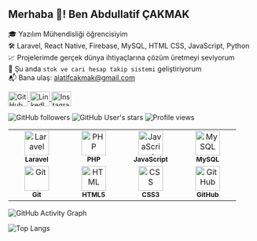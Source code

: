 ## Merhaba 👋! Ben Abdullatif ÇAKMAK

🎓 Yazılım Mühendisliği öğrencisiyim  
🛠️ Laravel, React Native, Firebase, MySQL, HTML CSS, JavaScript, Python  
📈 Projelerimde gerçek dünya ihtiyaçlarına çözüm üretmeyi seviyorum  
🌱 Şu anda `stok ve cari hesap takip sistemi` geliştiriyorum  
📬 Bana ulaş: alatifcakmak@gmail.com

<p align="left">
  <a href="https://github.com/abdullatifcakmak" target="_blank">
    <img align="center" src="https://raw.githubusercontent.com/rahuldkjain/github-profile-readme-generator/master/src/images/icons/Social/github.svg" alt="GitHub" height="30" width="40" />
  </a>
  <a href="https://linkedin.com/in/abdullatifcakmak" target="_blank">
    <img align="center" src="https://raw.githubusercontent.com/rahuldkjain/github-profile-readme-generator/master/src/images/icons/Social/linked-in-alt.svg" alt="LinkedIn" height="30" width="40" />
  </a>
  <a href="https://instagram.com/abdullatifcakmakk" target="_blank">
    <img align="center" src="https://raw.githubusercontent.com/rahuldkjain/github-profile-readme-generator/master/src/images/icons/Social/instagram.svg" alt="Instagram" height="30" width="40" />
  </a>
</p>

![GitHub followers](https://img.shields.io/github/followers/abdullatifcakmak?label=Takipçi&style=for-the-badge)
![GitHub User's stars](https://img.shields.io/github/stars/abdullatifcakmak?affiliations=OWNER&style=for-the-badge)
![Profile views](https://komarev.com/ghpvc/?username=abdullatifcakmak&label=Ziyaretçi&color=blue&style=for-the-badge)


<table> <tr> <td align="center" width="100"> <img src="https://cdn.jsdelivr.net/gh/devicons/devicon/icons/laravel/laravel-original.svg" width="50" alt="Laravel"/> <br/><sub><b>Laravel</b></sub> </td> <td align="center" width="100"> <img src="https://cdn.jsdelivr.net/gh/devicons/devicon/icons/php/php-original.svg" width="50" alt="PHP"/> <br/><sub><b>PHP</b></sub> </td> <td align="center" width="100"> <img src="https://cdn.jsdelivr.net/gh/devicons/devicon/icons/javascript/javascript-original.svg" width="50" alt="JavaScript"/> <br/><sub><b>JavaScript</b></sub> </td> <td align="center" width="100"> <img src="https://cdn.jsdelivr.net/gh/devicons/devicon/icons/mysql/mysql-original.svg" width="50" alt="MySQL"/> <br/><sub><b>MySQL</b></sub> </td> </tr> <tr> <td align="center" width="100"> <img src="https://cdn.jsdelivr.net/gh/devicons/devicon/icons/git/git-original.svg" width="50" alt="Git"/> <br/><sub><b>Git</b></sub> </td> <td align="center" width="100"> <img src="https://cdn.jsdelivr.net/gh/devicons/devicon/icons/html5/html5-original.svg" width="50" alt="HTML"/> <br/><sub><b>HTML5</b></sub> </td> <td align="center" width="100"> <img src="https://cdn.jsdelivr.net/gh/devicons/devicon/icons/css3/css3-original.svg" width="50" alt="CSS"/> <br/><sub><b>CSS3</b></sub> </td> <td align="center" width="100"> <img src="https://cdn.jsdelivr.net/gh/devicons/devicon/icons/github/github-original.svg" width="50" alt="GitHub"/> <br/><sub><b>GitHub</b></sub> </td> </tr> </table>






![GitHub Activity Graph](https://github-readme-activity-graph.vercel.app/graph?username=abdullatifcakmak&theme=dracula)

![Top Langs](https://github-readme-stats.vercel.app/api/top-langs/?username=abdullatifcakmak&layout=compact&theme=tokyonight)


<!--
**abdullatifcakmak/abdullatifcakmak** is a ✨ _special_ ✨ repository because its `README.md` (this file) appears on your GitHub profile.

Here are some ideas to get you started:

- 🔭 I’m currently working on ...
- 🌱 I’m currently learning ...
- 👯 I’m looking to collaborate on ...
- 🤔 I’m looking for help with ...
- 💬 Ask me about ...
- 📫 How to reach me: ...
- 😄 Pronouns: ...
- ⚡ Fun fact: ...
-->
